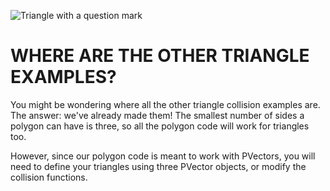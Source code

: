 ![Triangle with a question mark](images/where-are-other-triangle-examples.jpg)

# WHERE ARE THE OTHER TRIANGLE EXAMPLES?

You might be wondering where all the other triangle collision examples are. The answer: we've already made them! The smallest number of sides a polygon can have is three, so all the polygon code will work for triangles too.

However, since our polygon code is meant to work with PVectors, you will need to define your triangles using three PVector objects, or modify the collision functions.
